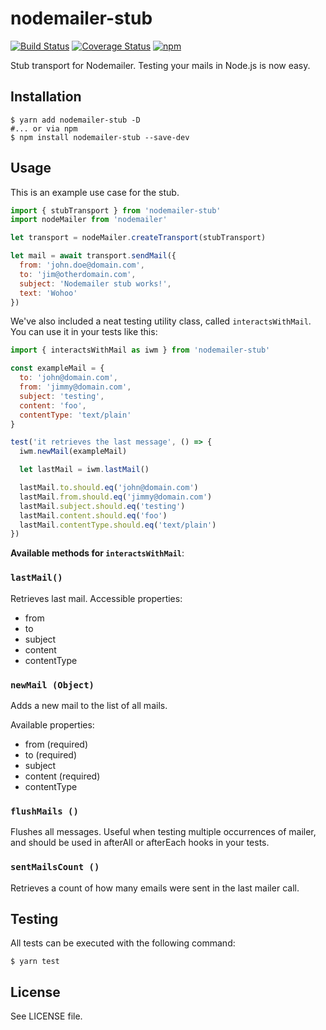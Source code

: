 # nodemailer-stub

[![Build Status](https://travis-ci.org/LimeDeck/nodemailer-stub.svg?branch=master)](https://travis-ci.org/LimeDeck/nodemailer-stub)
[![Coverage Status](https://coveralls.io/repos/github/LimeDeck/nodemailer-stub/badge.svg?branch=master)](https://coveralls.io/github/LimeDeck/nodemailer-stub?branch=master)
[![npm](https://img.shields.io/npm/v/nodemailer-stub.svg)](https://www.npmjs.com/package/nodemailer-stub)

Stub transport for Nodemailer. Testing your mails in Node.js is now easy.

## Installation
```console
$ yarn add nodemailer-stub -D
#... or via npm
$ npm install nodemailer-stub --save-dev
```

## Usage
This is an example use case for the stub.

```javascript
import { stubTransport } from 'nodemailer-stub'
import nodeMailer from 'nodemailer'

let transport = nodeMailer.createTransport(stubTransport)

let mail = await transport.sendMail({
  from: 'john.doe@domain.com',
  to: 'jim@otherdomain.com',
  subject: 'Nodemailer stub works!',
  text: 'Wohoo'
})
```

We've also included a neat testing utility class, called `interactsWithMail`. You can use it in your tests like this:

```javascript
import { interactsWithMail as iwm } from 'nodemailer-stub'

const exampleMail = {
  to: 'john@domain.com',
  from: 'jimmy@domain.com',
  subject: 'testing',
  content: 'foo',
  contentType: 'text/plain'
}

test('it retrieves the last message', () => {
  iwm.newMail(exampleMail)

  let lastMail = iwm.lastMail()

  lastMail.to.should.eq('john@domain.com')
  lastMail.from.should.eq('jimmy@domain.com')
  lastMail.subject.should.eq('testing')
  lastMail.content.should.eq('foo')
  lastMail.contentType.should.eq('text/plain')
})
```

**Available methods for `interactsWithMail`**:
### `lastMail()`
Retrieves last mail.
Accessible properties: 

- from
- to
- subject
- content
- contentType

### `newMail (Object)`
Adds a new mail to the list of all mails.

Available properties:

- from (required)
- to (required)
- subject
- content (required)
- contentType

### `flushMails ()`
Flushes all messages. Useful when testing multiple occurrences of mailer, and should be used in afterAll or afterEach hooks in your tests.

### `sentMailsCount ()`
Retrieves a count of how many emails were sent in the last mailer call.

## Testing
All tests can be executed with the following command:

```console
$ yarn test
```

## License
See LICENSE file.
